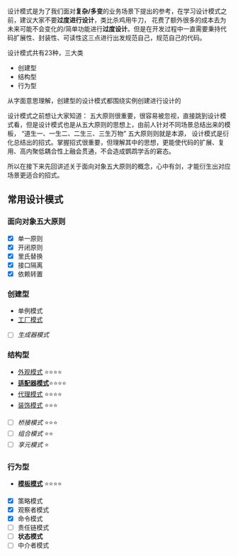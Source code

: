 设计模式是为了我们面对**复杂/多变**的业务场景下提出的参考，在学习设计模式之前，建议大家不要**过度进行设计**，类比杀鸡用牛刀， 花费了额外很多的成本去为未来可能不会变化的/简单功能进行**过度设计**。但是在开发过程中一直需要秉持代码扩展性、封装性、可读性这三点进行出发规范自己，规范自己的代码。

设计模式共有23种，三大类

- 创建型
- 结构型
- 行为型

从字面意思理解，创建型的设计模式都围绕实例创建进行设计的

设计模式之前想让大家知道： 五大原则很重要，很容易被忽视，直接跳到设计模式看，但是设计模式也是从五大原则的思想上，由前人针对不同场景总结出来的模板，  “道生一、一生二、二生三、三生万物”  五大原则则就是本源， 设计模式是衍化总结出的招式。掌握招式很重要，但理解其中的思想，更能使代码的扩展、复用、高内聚低耦合性上融会贯通，不会造成鹦鹉学舌的窘态。

所以在接下来先回讲述关于面向对象五大原则的概念，心中有剑，才能衍生出对应场景更适合的招式。

## 常用设计模式

### 面向对象五大原则

- [X] 单一原则
- [X] 开闭原则
- [X] 里氏替换
- [X] 接口隔离
- [X] 依赖转置

### 创建型

- 单例模式
- [工厂模式](http://hahagblog.com/#/article/info?id=66)

- [ ] _生成器模式_

### 结构型

- [外观模式](http://hahagblog.com/#/article/info?id=67)    ⭐️⭐️⭐️⭐️
- [**适配器模式**](http://hahagblog.com/#/article/info?id=68)⭐️⭐️⭐️⭐️
- [代理模式](http://hahagblog.com/#/article/info?id=69)    ⭐️⭐️⭐️⭐️
- [装饰模式](http://hahagblog.com/#/article/info?id=70)    ⭐️⭐️⭐️
- [ ] _桥接模式_    ⭐️⭐️⭐️
- [ ] _组合模式_    ⭐️⭐️
- [ ] _享元模式_    ⭐️

### 行为型

- [**模板模式**](http://hahagblog.com/#/article/info?id=71)    ⭐️⭐️⭐️⭐️

- [x] 策略模式
- [x] 观察者模式
- [x] 命令模式
- [ ] 责任链模式
- [ ] **状态模式**
- [ ] 中介者模式
